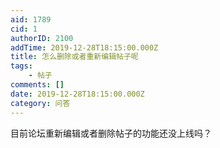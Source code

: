 ```yaml
---
aid: 1789
cid: 1
authorID: 2100
addTime: 2019-12-28T18:15:00.000Z
title: 怎么删除或者重新编辑帖子呢
tags:
    - 帖子
comments: []
date: 2019-12-28T18:15:00.000Z
category: 问答
---
```


目前论坛重新编辑或者删除帖子的功能还没上线吗？
